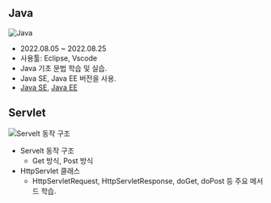 ## **Java**
![Java](http://image.dongascience.com/Photo/2017/08/15041412372646.png)
- 2022.08.05 ~ 2022.08.25
- 사용툴: Eclipse, Vscode
- Java 기초 문법 학습 및 실습.
- Java SE, Java EE 버전을 사용.
- [Java SE](JAVA_SE\work_space), [Java EE](JAVA_EE\workspace)
## **Servlet**
![Servelt 동작 구조](https://user-images.githubusercontent.com/115764991/203480326-54192b44-9afa-4544-9ea1-a3f2f3e1b7ca.png)
- Servelt 동작 구조
    - Get 방식, Post 방식 
- HttpServlet 클래스
    - HttpServletRequest, HttpServletResponse, doGet, doPost 등 주요 메서드 학습.